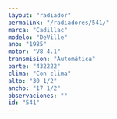 ```yaml
---
layout: "radiador"
permalink: "/radiadores/541/"
marca: "Cadillac"
modelo: "DeVille"
ano: "1985"
motor: "V8 4.1"
transmision: "Automática"
parte: "432222"
clima: "Con clima"
alto: "30 1/2"
ancho: "17 1/2"
observaciones: ""
id: "541"
---
```


